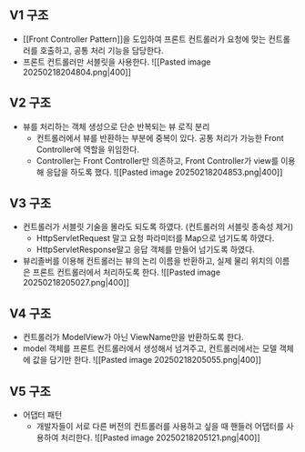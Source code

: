 ## V1 구조
- [[Front Controller Pattern]]을 도입하여 프론트 컨트롤러가 요청에 맞는 컨트롤러를 호출하고, 공통 처리 기능을 담당한다.
- 프론트 컨트롤러만 서블릿을 사용한다.
![[Pasted image 20250218204804.png|400]]
## V2 구조
- 뷰를 처리하는 객체 생성으로 단순 반복되는 뷰 로직 분리
	- 컨트롤러에서 뷰를 반환하는 부분에 중복이 있다. 공통 처리가 가능한 Front Controller에 역할을 위임한다.
	- Controller는 Front Controller만 의존하고, Front Controller가 view를 이용해 응답을 하도록 했다.
![[Pasted image 20250218204853.png|400]]

## V3 구조
- 컨트롤러가 서블릿 기술을 몰라도 되도록 하였다. (컨트롤러의 서블릿 종속성 제거)
	- HttpServletRequest 말고 요청 파라미터를 Map으로 넘기도록 하였다.
	- HttpServletResponse말고 응답 객체를 만들어 넘기도록 하였다.
- 뷰리졸버를 이용해 컨트롤러는 뷰의 논리 이름을 반환하고, 실제 물리 위치의 이름은 프론트 컨트롤러에서 처리하도록 한다.
![[Pasted image 20250218205027.png|400]]

## V4 구조
- 컨트롤러가 ModelView가 아닌 ViewName만을 반환하도록 한다.
- model 객체를 프론트 컨트롤러에서 생성해서 넘겨주고, 컨트롤러에서는 모델 객체에 값을 담기만 한다.
![[Pasted image 20250218205055.png|400]]

## V5 구조
- 어댑터 패턴
	- 개발자들이 서로 다른 버전의 컨트롤러를 사용하고 싶을 때 핸들러 어댑터를 사용하여 처리한다.
![[Pasted image 20250218205121.png|400]]